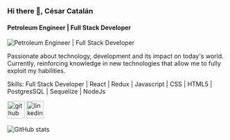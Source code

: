 ### Hi there 👋, César Catalán
#### Petroleum Engineer | Full Stack Developer
![Petroleum Engineer | Full Stack Developer](https://res.cloudinary.com/findbookcloud/image/upload/v1661974935/samples/landscapes/untitled_lqlqwx.png)

Passionate about technology, development and its impact on today's world. Currently, reinforcing knowledge in new technologies that allow me to fully exploit my habilities.

Skills: Full Stack Developer | React | Redux | Javascript | CSS | HTML5 | PostgresSQL | Sequelize | NodeJs



[<img src='https://cdn.jsdelivr.net/npm/simple-icons@3.0.1/icons/github.svg' alt='github' height='40'>](https://github.com/catalancesar)  [<img src='https://cdn.jsdelivr.net/npm/simple-icons@3.0.1/icons/linkedin.svg' alt='linkedin' height='40'>](https://www.linkedin.com/in/cesarcatalancantillo/)  

![GitHub stats](https://github-readme-stats.vercel.app/api?username=catalancesar&show_icons=true)  



<!--
**catalancesar/catalancesar** is a ✨ _special_ ✨ repository because its `README.md` (this file) appears on your GitHub profile.

Here are some ideas to get you started:

- 🔭 I’m currently working on ...
- 🌱 I’m currently learning ...
- 👯 I’m looking to collaborate on ...
- 🤔 I’m looking for help with ...
- 💬 Ask me about ...
- 📫 How to reach me: ...
- 😄 Pronouns: ...
- ⚡ Fun fact: ...
-->
